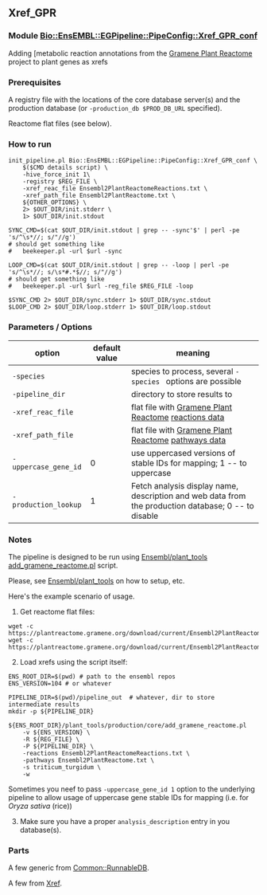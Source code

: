 ## Xref_GPR
### Module [Bio::EnsEMBL::EGPipeline::PipeConfig::Xref_GPR_conf](../lib/perl/Bio/EnsEMBL/EGPipeline/PipeConfig/Xref_GPR_conf.pm)

Adding [metabolic reaction annotations from the [Gramene Plant Reactome](https://plantreactome.gramene.org) project to plant genes as xrefs 

### Prerequisites

A registry file with the locations of the core database server(s) and the production database (or `-production_db $PROD_DB_URL` specified).

Reactome flat files (see below).

### How to run

```
init_pipeline.pl Bio::EnsEMBL::EGPipeline::PipeConfig::Xref_GPR_conf \
    $($CMD details script) \
    -hive_force_init 1\
    -registry $REG_FILE \
    -xref_reac_file Ensembl2PlantReactomeReactions.txt \
    -xref_path_file Ensembl2PlantReactome.txt \
    ${OTHER_OPTIONS} \
    2> $OUT_DIR/init.stderr \
    1> $OUT_DIR/init.stdout

SYNC_CMD=$(cat $OUT_DIR/init.stdout | grep -- -sync'$' | perl -pe 's/^\s*//; s/"//g')
# should get something like
#   beekeeper.pl -url $url -sync

LOOP_CMD=$(cat $OUT_DIR/init.stdout | grep -- -loop | perl -pe 's/^\s*//; s/\s*#.*$//; s/"//g')
# should get something like
#   beekeeper.pl -url $url -reg_file $REG_FILE -loop

$SYNC_CMD 2> $OUT_DIR/sync.stderr 1> $OUT_DIR/sync.stdout
$LOOP_CMD 2> $OUT_DIR/loop.stderr 1> $OUT_DIR/loop.stdout
```

### Parameters / Options

| option | default value |  meaning | 
| - | - | - |
| `-species` |  | species to process, several `-species ` options are possible
| `-pipeline_dir` | | directory to store results to
| `-xref_reac_file` | | flat file with [Gramene Plant Reactome](https://plantreactome.gramene.org) [reactions data](https://plantreactome.gramene.org/download/current/Ensembl2PlantReactomeReactions.txt)
| `-xref_path_file` | | flat file with [Gramene Plant Reactome](https://plantreactome.gramene.org) [pathways data](https://plantreactome.gramene.org/download/current/Ensembl2PlantReactome.txt)
| `-uppercase_gene_id` | 0 | use uppercased versions of stable IDs for mapping; 1 -- to uppercase
| `-production_lookup` | 1 |  Fetch analysis display name, description and web data from the production database; 0 -- to disable


### Notes

The pipeline is designed to be run using
[Ensembl/plant_tools add_gramene_reactome.pl](https://github.com/Ensembl/plant_tools/blob/master/production/core/add_gramene_reactome.pl) script.

Please, see [Ensembl/plant_tools](https://github.com/Ensembl/plant_tools) on how to setup, etc.

Here's the example scenario of usage.

1. Get reactome flat files:
```
wget -c https://plantreactome.gramene.org/download/current/Ensembl2PlantReactomeReactions.txt
wget -c https://plantreactome.gramene.org/download/current/Ensembl2PlantReactome.txt
```

2. Load xrefs using the script itself:
```
ENS_ROOT_DIR=$(pwd) # path to the ensembl repos
ENS_VERSION=104 # or whatever

PIPELINE_DIR=$(pwd)/pipeline_out  # whatever, dir to store intermediate results
mkdir -p ${PIPELINE_DIR}

${ENS_ROOT_DIR}/plant_tools/production/core/add_gramene_reactome.pl
    -v ${ENS_VERSION} \
    -R ${REG_FILE} \
    -P ${PIPELINE_DIR} \
    -reactions Ensembl2PlantReactomeReactions.txt \
    -pathways Ensembl2PlantReactome.txt \
    -s triticum_turgidum \
    -w
```

Sometimes you neef to pass `-uppercase_gene_id 1` option to the underlying pipeline to 
allow usage of uppercase gene stable IDs for mapping (i.e. for _Oryza sativa_ (rice))

3. Make sure you have a proper `analysis_description` entry in you database(s).

### Parts
A few generic from [Common::RunnableDB](../docs/Common_RunnableDB.md).

A few from [Xref](../lib/perl/Bio/EnsEMBL/EGPipeline/Xref/).

